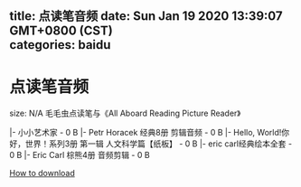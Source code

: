
title: 点读笔音频
date: Sun Jan 19 2020 13:39:07 GMT+0800 (CST)    
categories: baidu
---

# 点读笔音频
size: N/A
 毛毛虫点读笔与《All Aboard Reading Picture Reader》
 
|- 小小艺术家 - 0 B
|- Petr Horacek 经典8册 剪辑音频 - 0 B
|- Hello, World!你好，世界！系列3册 第一辑 人文科学篇【纸板】 - 0 B
|- eric carl经典绘本全套 - 0 B
|- Eric Carl 棕熊4册 音频剪辑 - 0 B

[How to download](https://bpcam.bemobtrk.com/go/2ceec3aa-1ca2-46d6-b9ff-aaa5c184517c?jno=4306)